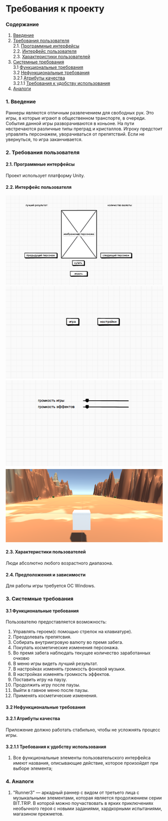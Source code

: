 # Требования к проекту
### Содержание
1. [Введение](#1)
2. [Требования пользователя](#2) <br>
2.1. [Программные интерфейсы](#2.1) <br>
2.2. [Интерфейс пользователя](#2.2) <br>
2.3. [Характеристики пользователей](#2.3) <br>
3. [Системные требования](#3) <br>
3.1 [Функциональные требования](#3.1) <br>
3.2 [Нефункциональные требования](#3.2) <br>
3.2.1 [Атрибуты качества](#3.2.1) <br>
3.2.1.1 [Требования к удобству использования](#3.2.1.1) <br>
4. [Аналоги](#4) <br>

### 1. Введение <a name="1"></a>
Раннеры являются отличным развлечением для свободных рук. Это игры, в которые играют в общественном транспорте, в очереди. События данной игры разворачиваются в коньоне. На пути нвстречаются различные типы преград и кристаллов. Игроку предстоит управлять персонажем, уворачиваться от препятствий. Если не увернуться, то игра заканчивается.

### 2. Требования пользователя <a name="2"></a>
#### 2.1. Программные интерфейсы <a name="2.1"></a>
Проект использует платформу Unity.
#### 2.2. Интерфейс пользователя <a name="2.2"></a>
![Интерфейс пользователя](https://github.com/vit764/DesertRun/blob/master/%D0%98%D0%B7%D0%BE%D0%B1%D1%80%D0%B0%D0%B6%D0%B5%D0%BD%D0%B8%D1%8F/mockup.png)
![Стартовый экран](https://github.com/vit764/DesertRun/blob/master/%D0%98%D0%B7%D0%BE%D0%B1%D1%80%D0%B0%D0%B6%D0%B5%D0%BD%D0%B8%D1%8F/srartscreen.png)
![Настройки](https://github.com/vit764/DesertRun/blob/master/%D0%98%D0%B7%D0%BE%D0%B1%D1%80%D0%B0%D0%B6%D0%B5%D0%BD%D0%B8%D1%8F/sitting.png)
![Игровой экран](https://github.com/vit764/DesertRun/blob/master/%D0%98%D0%B7%D0%BE%D0%B1%D1%80%D0%B0%D0%B6%D0%B5%D0%BD%D0%B8%D1%8F/playscreen.png)
#### 2.3. Характеристики пользователей <a name="2.3"></a>
Люди абсолютно любого возрастного диапазона.
#### 2.4. Предположения и зависимости <a name="2.4"></a>
Для работы игры требуется ОС Windows.

### 3. Системные требования <a name="3"></a>
#### 3.1 Функциональные требования <a name="3.1"></a>
Пользователю предоставляется возможность:
1. Управлять героем(с помощью стрелок на клавиатуре).
2. Преодолевать препятсвия.
3. Собирать внутриигровую валюту во премя забега.
4. Покупать косметические изменения персонажа.
5. Во премя забега наблюдать текущее количество заработанных очковю
6. В меню игры видеть лучший результат.
7. В настройках изменять громкость фоновой музыки.
8. В настройках изменять громкость эффектов.
9. Поставить игру на паузу.
10. Продолжить игру после паузы.
11. Выйти в гавное меню после паузы.
12. Применять косметические изменения.
#### 3.2 Нефункциональные требования <a name="3.2"></a>
#### 3.2.1 Атрибуты качества <a name="3.2.1"></a>
Приложение должно работать стабильно, чтобы не усложнять процесс игры.
#### 3.2.1.1 Требования к удобству использования <a name="3.2.1.1"></a>
1. Все функциональные элементы пользовательского интерфейса имеют названия, описывающие действие, которое произойдет при выборе элемента;

### 4. Аналоги <a name="4"></a>
1. "Runner3" — аркадный раннер с видом от третьего лица с музыкальными элементами, которая является продолжением серии BIT.TRIP. В которой можно поучаствовать в ярких приключениях необычного героя с новыми заданиями, хардкорными испытаниями, магазином прежметов.
